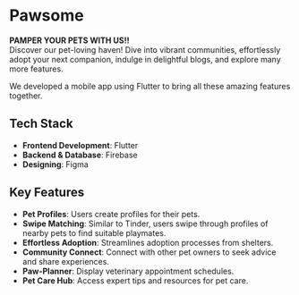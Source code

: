 # Pawsome

**PAMPER YOUR PETS WITH US!!**  
Discover our pet-loving haven! Dive into vibrant communities, effortlessly adopt your next companion, indulge in delightful blogs, and explore many more features.

We developed a mobile app using Flutter to bring all these amazing features together.

## Tech Stack

- **Frontend Development**: Flutter
- **Backend & Database**: Firebase
- **Designing**: Figma

## Key Features

- **Pet Profiles**: Users create profiles for their pets.
- **Swipe Matching**: Similar to Tinder, users swipe through profiles of nearby pets to find suitable playmates.
- **Effortless Adoption**: Streamlines adoption processes from shelters.
- **Community Connect**: Connect with other pet owners to seek advice and share experiences.
- **Paw-Planner**: Display veterinary appointment schedules.
- **Pet Care Hub**: Access expert tips and resources for pet care.

